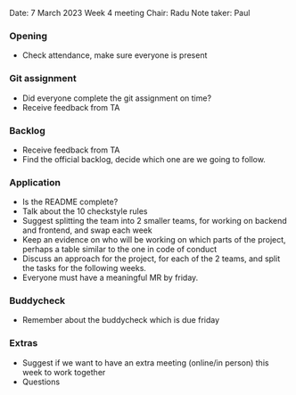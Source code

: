Date: 7 March 2023
Week 4 meeting
Chair: Radu
Note taker: Paul

### Opening
- Check attendance, make sure everyone is present

### Git assignment
- Did everyone complete the git assignment on time?
- Receive feedback from TA

### Backlog
- Receive feedback from TA
- Find the official backlog, decide which one are we going to follow.

### Application
- Is the README complete?
- Talk about the 10 checkstyle rules
- Suggest splitting the team into 2 smaller teams, for working on backend and frontend, and swap each week
- Keep an evidence on who will be working on which parts of the project, perhaps a table similar to the one in code of conduct
- Discuss an approach for the project, for each of the 2 teams, and split the tasks for the following weeks.
- Everyone must have a meaningful MR by friday.

### Buddycheck
- Remember about the buddycheck which is due friday

### Extras
- Suggest if we want to have an extra meeting (online/in person) this week to work together
- Questions
